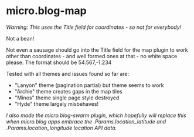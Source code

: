 # micro.blog-map

_Warning: This uses the Title field for coordinates - so not for everybody!_

Not a bean!

Not even a sausage should go into the Title field for the map plugin to work other than coordinates - and well formed ones at that - no white space please. The format should be 54.567,-1.234

Tested with all themes and issues found so far are:
- "Lanyon" theme (pagination partial) but theme seems to work
- "Archie" theme creates gaps in the map tiles
- "Minos" theme single page style destroyed
- "Hyde" theme largely misbehaves!

_I also made the micro.blog-swarm plugin, which hopefully will replace this when micro.blog apps embrace the .Params.location_latitude and .Params.location_longitude location API data._
